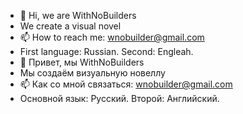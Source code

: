 - 👋 Hi, we are WithNoBuilders
- We create a visual novel
- 📫 How to reach me: wnobuilder@gmail.com
- First language: Russian. Second: Engleah.
- 👋 Привет, мы WithNoBuilders
- Мы создаём визуальную новеллу
- 📫 Как со мной связаться: wnobuilder@gmail.com
- Основной язык: Русский. Второй: Английский.
